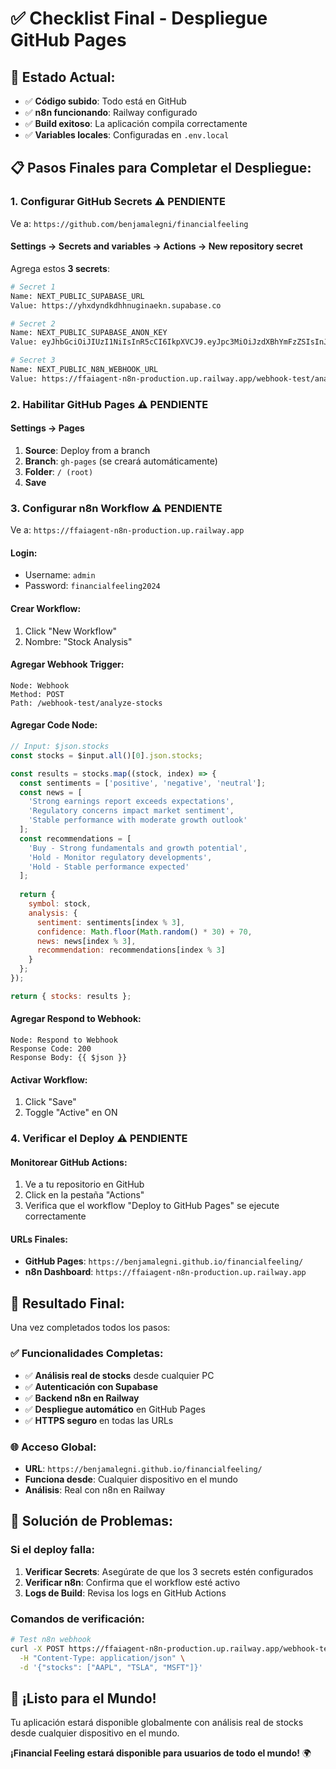# ✅ Checklist Final - Despliegue GitHub Pages

## 🎯 **Estado Actual:**
- ✅ **Código subido**: Todo está en GitHub
- ✅ **n8n funcionando**: Railway configurado
- ✅ **Build exitoso**: La aplicación compila correctamente
- ✅ **Variables locales**: Configuradas en `.env.local`

## 📋 **Pasos Finales para Completar el Despliegue:**

### **1. Configurar GitHub Secrets** ⚠️ **PENDIENTE**

Ve a: `https://github.com/benjamalegni/financialfeeling`

#### **Settings → Secrets and variables → Actions → New repository secret**

Agrega estos **3 secrets**:

```bash
# Secret 1
Name: NEXT_PUBLIC_SUPABASE_URL
Value: https://yhxdyndkdhhnuginaekn.supabase.co

# Secret 2  
Name: NEXT_PUBLIC_SUPABASE_ANON_KEY
Value: eyJhbGciOiJIUzI1NiIsInR5cCI6IkpXVCJ9.eyJpc3MiOiJzdXBhYmFzZSIsInJlZiI6InloeGR5bmRrZGhobnVnaW5hZWtuIiwicm9sZSI6ImFub24iLCJpYXQiOjE3NTA3MTYxMTgsImV4cCI6MjA2NjI5MjExOH0.-3qFN_HEZx7i1rGhpaZg9edxoSRDgUkPzDYfrPNiIqI

# Secret 3
Name: NEXT_PUBLIC_N8N_WEBHOOK_URL
Value: https://ffaiagent-n8n-production.up.railway.app/webhook-test/analyze-stocks
```

### **2. Habilitar GitHub Pages** ⚠️ **PENDIENTE**

#### **Settings → Pages**

1. **Source**: Deploy from a branch
2. **Branch**: `gh-pages` (se creará automáticamente)
3. **Folder**: `/ (root)`
4. **Save**

### **3. Configurar n8n Workflow** ⚠️ **PENDIENTE**

Ve a: `https://ffaiagent-n8n-production.up.railway.app`

#### **Login:**
- Username: `admin`
- Password: `financialfeeling2024`

#### **Crear Workflow:**
1. Click "New Workflow"
2. Nombre: "Stock Analysis"

#### **Agregar Webhook Trigger:**
```
Node: Webhook
Method: POST
Path: /webhook-test/analyze-stocks
```

#### **Agregar Code Node:**
```javascript
// Input: $json.stocks
const stocks = $input.all()[0].json.stocks;

const results = stocks.map((stock, index) => {
  const sentiments = ['positive', 'negative', 'neutral'];
  const news = [
    'Strong earnings report exceeds expectations',
    'Regulatory concerns impact market sentiment', 
    'Stable performance with moderate growth outlook'
  ];
  const recommendations = [
    'Buy - Strong fundamentals and growth potential',
    'Hold - Monitor regulatory developments',
    'Hold - Stable performance expected'
  ];
  
  return {
    symbol: stock,
    analysis: {
      sentiment: sentiments[index % 3],
      confidence: Math.floor(Math.random() * 30) + 70,
      news: news[index % 3],
      recommendation: recommendations[index % 3]
    }
  };
});

return { stocks: results };
```

#### **Agregar Respond to Webhook:**
```
Node: Respond to Webhook
Response Code: 200
Response Body: {{ $json }}
```

#### **Activar Workflow:**
1. Click "Save"
2. Toggle "Active" en ON

### **4. Verificar el Deploy** ⚠️ **PENDIENTE**

#### **Monitorear GitHub Actions:**
1. Ve a tu repositorio en GitHub
2. Click en la pestaña "Actions"
3. Verifica que el workflow "Deploy to GitHub Pages" se ejecute correctamente

#### **URLs Finales:**
- **GitHub Pages**: `https://benjamalegni.github.io/financialfeeling/`
- **n8n Dashboard**: `https://ffaiagent-n8n-production.up.railway.app`

## 🎉 **Resultado Final:**

Una vez completados todos los pasos:

### **✅ Funcionalidades Completas:**
- ✅ **Análisis real de stocks** desde cualquier PC
- ✅ **Autenticación con Supabase**
- ✅ **Backend n8n en Railway**
- ✅ **Despliegue automático** en GitHub Pages
- ✅ **HTTPS seguro** en todas las URLs

### **🌐 Acceso Global:**
- **URL**: `https://benjamalegni.github.io/financialfeeling/`
- **Funciona desde**: Cualquier dispositivo en el mundo
- **Análisis**: Real con n8n en Railway

## 🚨 **Solución de Problemas:**

### **Si el deploy falla:**
1. **Verificar Secrets**: Asegúrate de que los 3 secrets estén configurados
2. **Verificar n8n**: Confirma que el workflow esté activo
3. **Logs de Build**: Revisa los logs en GitHub Actions

### **Comandos de verificación:**
```bash
# Test n8n webhook
curl -X POST https://ffaiagent-n8n-production.up.railway.app/webhook-test/analyze-stocks \
  -H "Content-Type: application/json" \
  -d '{"stocks": ["AAPL", "TSLA", "MSFT"]}'
```

## 🎯 **¡Listo para el Mundo!**

Tu aplicación estará disponible globalmente con análisis real de stocks desde cualquier dispositivo en el mundo.

**¡Financial Feeling estará disponible para usuarios de todo el mundo!** 🌍 